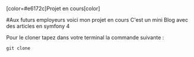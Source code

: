 [color=#e6172c]Projet en cours[color]

#Aux futurs employeurs voici mon projet en cours
C'est un mini Blog avec des articles en symfony 4

Pour le cloner tapez dans votre terminal la commande suivante : 

``` git clone ```